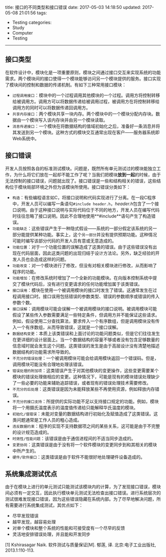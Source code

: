 title: 接口的不同类型和接口错误
date: 2017-05-03 14:18:50
updated: 2017-05-08 21:01:56
tags:
- Testing
categories:
- Study
- Computer
- Testing
---
## 接口类型

在软件设计中，模块化是一项重要原则，模块之间通过接口交互来实现系统的功能需求。两个模块间的接口使得一个模块能够访问另一个模块提供的服务。接口实现了模块间的控制和数据的传递机制。有如下三种常用接口模块：

- `过程调用接口`：模块中的一个过程调用其他模块的一个过程。调用方将控制转移给被调用方。调用方可以将数据传递给被调用过程，被调用方在将控制转移给调用方的同时可以将数据传递回调用方。
- `共享内存接口`：两个模块共享一块内存。两个模块中的一个模块分配内存块。数据由一个模块写入该内存块并由另一个模块读取。
- `消息传递接口`：一个模块在将数据结构的值域初始化之后，准备好一条消息并将其发送到另一个模块。这种方式的模块交互通常出现在客户——服务器系统即Web系统中。

## 接口错误

开发人员按照各自的标准测试模块。问题是，既然所有单元测试过的模块能独立工作，为什么将它们放在一起却不能工作了呢？当我们把模块**放到一起**的时候，由于无法控制的接口错误，问题就出现了。接口错误是一些和结构相关的错误，这些结构位于模块局部环境之外但为该模块所使用。接口错误分类如下：

- `构造`：有些编程语言如C，将接口说明和代码实现进行了分离。在一段C程序中，开发人员可以编写一条语句`#include header.h`，*header.h*包含了一个接口说明。由于这种接口说明与实际代码位于不同的地方，开发人员在编写代码时往往忽略了接口说明。因此不合理地使用**#include**语句产生了构造错误。
- `功能缺乏`：这些错误产生于一种隐式假设——系统的一部分假定该系统的另一部分能提供某种功能。事实上，这个`另一部分`并没有提供预期功能。这种情况可能时编写该部分代码的开发人员有意或无意造成的。
- `功能位置`：对于一个功能位置的误解造成了这类的错误。由于这些错误没有出现在代码层面，因此这类问题的出现归结于设计方法论。另外，缺乏经验的开发人员也会造成这样的问题。
- `功能改变`：对一个模块进行了修改，但没有对相关模块进行修改，从而影响了程序的功能。
- `功能增加`：在修改系统时增加了一个全新的功能模块。在向版本控制系统中提交了模块代码后，没有进行变更请求的任何功能增加属于该类错误。
- `接口误用`：模块在使用一个被调用模块的接口时发生了错误。这通常发生在过程调用接口时。接口误用包括错误的参数类型、错误的参数顺序或错误的传入参数个数。
- `接口误解`：调用模块可能会误解一个被调用模块的接口说明。被调用模块可能假设了某些传入参数需要满足一些特定条件，但调用方并不能保证这些请求。例如，假设使用二分查找算法，要求传入一个有序数组，但是调用模块没有传入一个有序数组，从而导致错误，这就是一个接口误解。
- `数据结构变更`：本质上该类错误和上面讨论的功能问题类似，但是它们往往发生在更详细的设计层面上。当一个数据结构的容量不够或者没有包含足够数量的信息域时就会发生这个问题。这类错误的发生是由于高层设计没有清楚地描述数据结构的功能需求所导致的。
- `不充分的错误处理`：一个被调用模块可能会给调用模块返回一个错误码。但是，调用模块可能没有合理地处理该错误。
- `错误处理的附加项`：这类错误产生于对其他模块的变更操作，这些变更需要某个模块的错误处理做相应的变更。这种情况下，可能是现有的模块错误处理缺少了一些必要的功能来辅助追踪错误，或者现有的错误处理技术需要修改。
- `不充分的后处理`：这类错误是因为未能释放某些不再使用资源，例如释放内存错误。
- `不充分的接口支持`：所提供的实际功能不足以支持接口规定的功能。例如，模块将一个用摄氏温度表示的温度值传递给只能解释华氏温度的模块。
- `初始化/值错误`：未能对变量的数据结构进行初始化及赋值造成了这类错误。这类问题通常是工作人员的粗心造成。
- `违反数据约束`：程序的实现不支持数据项之间的某些关系，这可能是由于不完整的设计规范造成的。
- `时效性/性能问题`：该错误是由于通信进程间的不适当同步造成的。
- `变更协同`：这类错误是由于没有将一个软件模块的变更同步到和其相关的模块中所产生的。
- `硬件/软件接口`：这类错误是由于软件不能很好地处理硬件设备造成的。

## 系统集成测试优点

由于在模块上进行的单元测试只能测试该模块内的计算，为了发现接口错误，模块间必须有一定交互，因此执行模块单元测试无法检查出接口错误。进行系统层次的测试很难发现接口错误，因为这些错误隐藏在系统内部。为了尽早地解决问题，所有需要进行系统集成测试，其优点如下：

- 尽早发现错误
- 越早发现，越容易处理
- 对单个模块和整个系统的性能和可接受度有一个尽早的反馈
- 灵活地安排错误处理，并且能和开发同步

[1] Kshirasagar Naik. 软件测试与质量保证[M]. 郁莲, 译. 北京:电子工业出版社, 2013.1:110-113.